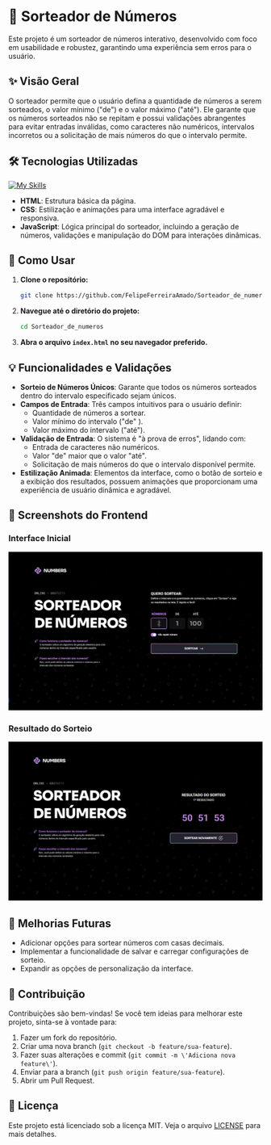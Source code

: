 # 🎲 Sorteador de Números

Este projeto é um sorteador de números interativo, desenvolvido com foco em usabilidade e robustez, garantindo uma experiência sem erros para o usuário.

## ✨ Visão Geral

O sorteador permite que o usuário defina a quantidade de números a serem sorteados, o valor mínimo ("de") e o valor máximo ("até"). Ele garante que os números sorteados não se repitam e possui validações abrangentes para evitar entradas inválidas, como caracteres não numéricos, intervalos incorretos ou a solicitação de mais números do que o intervalo permite.

## 🛠️ Tecnologias Utilizadas

[![My Skills](https://skillicons.dev/icons?i=html,css,js )](https://skillicons.dev )

- **HTML**: Estrutura básica da página.
- **CSS**: Estilização e animações para uma interface agradável e responsiva.
- **JavaScript**: Lógica principal do sorteador, incluindo a geração de números, validações e manipulação do DOM para interações dinâmicas.

## 🚀 Como Usar

1.  **Clone o repositório:**
    ```bash
    git clone https://github.com/FelipeFerreiraAmado/Sorteador_de_numeros.git
    ```
2.  **Navegue até o diretório do projeto:**
    ```bash
    cd Sorteador_de_numeros
    ```
3.  **Abra o arquivo `index.html` no seu navegador preferido.**

## 💡 Funcionalidades e Validações

-   **Sorteio de Números Únicos**: Garante que todos os números sorteados dentro do intervalo especificado sejam únicos.
-   **Campos de Entrada**: Três campos intuitivos para o usuário definir:
    -   Quantidade de números a sortear.
    -   Valor mínimo do intervalo ("de" ).
    -   Valor máximo do intervalo ("até").
-   **Validação de Entrada**: O sistema é "à prova de erros", lidando com:
    -   Entrada de caracteres não numéricos.
    -   Valor "de" maior que o valor "até".
    -   Solicitação de mais números do que o intervalo disponível permite.
-   **Estilização Animada**: Elementos da interface, como o botão de sorteio e a exibição dos resultados, possuem animações que proporcionam uma experiência de usuário dinâmica e agradável.

## 📸 Screenshots do Frontend

### Interface Inicial

![Interface Inicial do Sorteador](assets/readme/1.png)

### Resultado do Sorteio

![Resultado do Sorteio](assets/readme/2.png)

## 🔮 Melhorias Futuras

-   Adicionar opções para sortear números com casas decimais.
-   Implementar a funcionalidade de salvar e carregar configurações de sorteio.
-   Expandir as opções de personalização da interface.

## 🤝 Contribuição

Contribuições são bem-vindas! Se você tem ideias para melhorar este projeto, sinta-se à vontade para:

1.  Fazer um fork do repositório.
2.  Criar uma nova branch (`git checkout -b feature/sua-feature`).
3.  Fazer suas alterações e commit (`git commit -m \'Adiciona nova feature\'`).
4.  Enviar para a branch (`git push origin feature/sua-feature`).
5.  Abrir um Pull Request.

## 📄 Licença

Este projeto está licenciado sob a licença MIT. Veja o arquivo [LICENSE](LICENSE) para mais detalhes.
